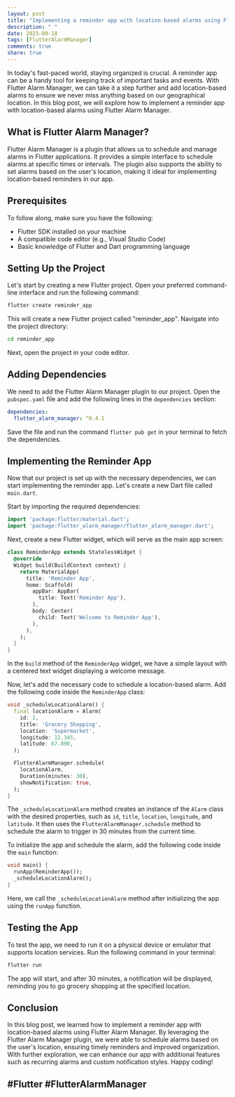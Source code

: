 ```yaml
---
layout: post
title: "Implementing a reminder app with location-based alarms using Flutter Alarm Manager"
description: " "
date: 2023-09-18
tags: [FlutterAlarmManager]
comments: true
share: true
---
```


In today's fast-paced world, staying organized is crucial. A reminder app can be a handy tool for keeping track of important tasks and events. With Flutter Alarm Manager, we can take it a step further and add location-based alarms to ensure we never miss anything based on our geographical location. In this blog post, we will explore how to implement a reminder app with location-based alarms using Flutter Alarm Manager.

## What is Flutter Alarm Manager?

Flutter Alarm Manager is a plugin that allows us to schedule and manage alarms in Flutter applications. It provides a simple interface to schedule alarms at specific times or intervals. The plugin also supports the ability to set alarms based on the user's location, making it ideal for implementing location-based reminders in our app.

## Prerequisites

To follow along, make sure you have the following:

- Flutter SDK installed on your machine
- A compatible code editor (e.g., Visual Studio Code)
- Basic knowledge of Flutter and Dart programming language

## Setting Up the Project

Let's start by creating a new Flutter project. Open your preferred command-line interface and run the following command:

```bash
flutter create reminder_app
```

This will create a new Flutter project called "reminder_app". Navigate into the project directory:

```bash
cd reminder_app
```

Next, open the project in your code editor.

## Adding Dependencies

We need to add the Flutter Alarm Manager plugin to our project. Open the `pubspec.yaml` file and add the following lines in the `dependencies` section:

```yaml
dependencies:
  flutter_alarm_manager: ^0.4.1
```

Save the file and run the command `flutter pub get` in your terminal to fetch the dependencies.

## Implementing the Reminder App

Now that our project is set up with the necessary dependencies, we can start implementing the reminder app. Let's create a new Dart file called `main.dart`.

Start by importing the required dependencies:

```dart
import 'package:flutter/material.dart';
import 'package:flutter_alarm_manager/flutter_alarm_manager.dart';
```

Next, create a new Flutter widget, which will serve as the main app screen:

```dart
class ReminderApp extends StatelessWidget {
  @override
  Widget build(BuildContext context) {
    return MaterialApp(
      title: 'Reminder App',
      home: Scaffold(
        appBar: AppBar(
          title: Text('Reminder App'),
        ),
        body: Center(
          child: Text('Welcome to Reminder App'),
        ),
      ),
    );
  }
}
```

In the `build` method of the `ReminderApp` widget, we have a simple layout with a centered text widget displaying a welcome message.

Now, let's add the necessary code to schedule a location-based alarm. Add the following code inside the `ReminderApp` class:

```dart
void _scheduleLocationAlarm() {
  final locationAlarm = Alarm(
    id: 1,
    title: 'Grocery Shopping',
    location: 'Supermarket',
    longitude: 12.345,
    latitude: 67.890,
  );

  FlutterAlarmManager.schedule(
    locationAlarm,
    Duration(minutes: 30),
    showNotification: true,
  );
}
```

The `_scheduleLocationAlarm` method creates an instance of the `Alarm` class with the desired properties, such as `id`, `title`, `location`, `longitude`, and `latitude`. It then uses the `FlutterAlarmManager.schedule` method to schedule the alarm to trigger in 30 minutes from the current time.

To initialize the app and schedule the alarm, add the following code inside the `main` function:

```dart
void main() {
  runApp(ReminderApp());
  _scheduleLocationAlarm();
}
```

Here, we call the `_scheduleLocationAlarm` method after initializing the app using the `runApp` function.

## Testing the App

To test the app, we need to run it on a physical device or emulator that supports location services. Run the following command in your terminal:

```bash
flutter run
```

The app will start, and after 30 minutes, a notification will be displayed, reminding you to go grocery shopping at the specified location.

## Conclusion

In this blog post, we learned how to implement a reminder app with location-based alarms using Flutter Alarm Manager. By leveraging the Flutter Alarm Manager plugin, we were able to schedule alarms based on the user's location, ensuring timely reminders and improved organization. With further exploration, we can enhance our app with additional features such as recurring alarms and custom notification styles. Happy coding!

## #Flutter #FlutterAlarmManager